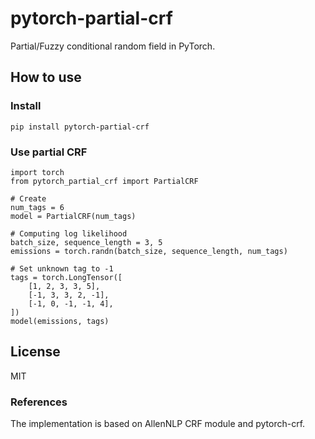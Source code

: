 # pytorch-partial-crf

Partial/Fuzzy conditional random field in PyTorch.

## How to use

### Install

```
pip install pytorch-partial-crf
```

### Use partial CRF

```
import torch
from pytorch_partial_crf import PartialCRF

# Create 
num_tags = 6
model = PartialCRF(num_tags)

# Computing log likelihood
batch_size, sequence_length = 3, 5
emissions = torch.randn(batch_size, sequence_length, num_tags)

# Set unknown tag to -1
tags = torch.LongTensor([
    [1, 2, 3, 3, 5],
    [-1, 3, 3, 2, -1],
    [-1, 0, -1, -1, 4],
])
model(emissions, tags)
```

## License

MIT

### References

The implementation is based on AllenNLP CRF module and pytorch-crf.
